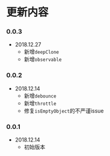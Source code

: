 # 更新内容

### 0.0.3
- 2018.12.27
  - 新增`deepClone`
  - 新增`observable`

### 0.0.2
- 2018.12.14
  - 新增`debounce`
  - 新增`throttle`
  - 修复`isEmptyObject`的不严谨issue

### 0.0.1
- 2018.12.14
  - 初始版本
